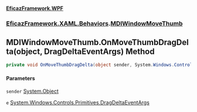 #### [EficazFramework.WPF](EficazFrameworkWPF.md 'EficazFramework WPF')
### [EficazFramework.XAML.Behaviors](EficazFrameworkWPF.md#EficazFramework.XAML.Behaviors 'EficazFramework.XAML.Behaviors').[MDIWindowMoveThumb](EficazFramework.XAML.Behaviors/MDIWindowMoveThumb.md 'EficazFramework.XAML.Behaviors.MDIWindowMoveThumb')

## MDIWindowMoveThumb.OnMoveThumbDragDelta(object, DragDeltaEventArgs) Method

```csharp
private void OnMoveThumbDragDelta(object sender, System.Windows.Controls.Primitives.DragDeltaEventArgs e);
```
#### Parameters

<a name='EficazFramework.XAML.Behaviors.MDIWindowMoveThumb.OnMoveThumbDragDelta(object,System.Windows.Controls.Primitives.DragDeltaEventArgs).sender'></a>

`sender` [System.Object](https://docs.microsoft.com/en-us/dotnet/api/System.Object 'System.Object')

<a name='EficazFramework.XAML.Behaviors.MDIWindowMoveThumb.OnMoveThumbDragDelta(object,System.Windows.Controls.Primitives.DragDeltaEventArgs).e'></a>

`e` [System.Windows.Controls.Primitives.DragDeltaEventArgs](https://docs.microsoft.com/en-us/dotnet/api/System.Windows.Controls.Primitives.DragDeltaEventArgs 'System.Windows.Controls.Primitives.DragDeltaEventArgs')
